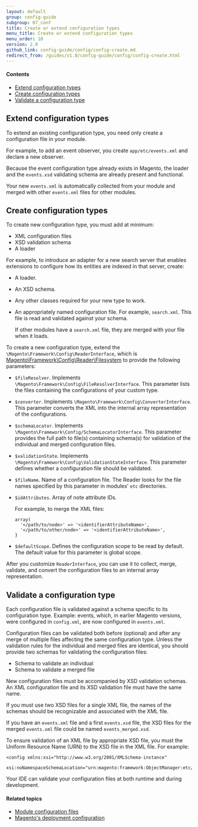 ```yaml
---
layout: default
group: config-guide
subgroup: 07_conf
title: Create or extend configuration types
menu_title: Create or extend configuration types
menu_order: 10
version: 2.0
github_link: config-guide/config/config-create.md
redirect_from: /guides/v1.0/config-guide/config/config-create.html
---
```



#### Contents

* <a href="#config-files-extend-create">Extend configuration types</a>
* <a href="#config-files-extend-create-create">Create configuration types</a>
* <a href="#config-files-validate">Validate a configuration type</a>

<h2 id="config-files-extend-create">Extend configuration types</h2>
To extend an existing configuration type, you need only create a configuration file in your module.

For example, to add an event observer, you create `app/etc/events.xml` and declare a new observer.

Because the event configuration type already exists in Magento, the loader and the `events.xsd` validating schema are already present and functional.
   
Your new `events.xml` is automatically collected from your module and merged with other `events.xml` files for other modules.

<h2 id="config-files-extend-create-create">Create configuration types</h2>
To create new configuration type, you must add at minimum:

*  XML configuration files
*  XSD validation schema 
*  A loader

For example, to introduce an adapter for a new search server that enables extensions to configure how its entities are indexed in that server, create:

*  A loader.
*  An XSD schema.
*  Any other classes required for your new type to work.
*  An appropriately named configuration file. For example, `search.xml`. This file is read and validated against your schema.

   If other modules have a `search.xml` file, they are merged with your file when it loads.

To create a new configuration type, extend the `\Magento\Framework\Config\ReaderInterface`, which is <a href="{{ site.mage2000url }}lib/internal/Magento/Framework/Config/Reader/Filesystem.php" target="_blank">Magento\Framework\Config\Reader\Filesystem</a> to provide the following parameters:

*  `$fileResolver`. Implements `\Magento\Framework\Config\FileResolverInterface`. This parameter lists the files containing the configurations of your custom type.
*  `$converter`. Implements `\Magento\Framework\Config\ConverterInterface`. This parameter converts the XML into the internal array representation of the configurations.
*  `$schemaLocator`. Implements `\Magento\Framework\Config/SchemaLocatorInterface`. This parameter provides the full path to file(s) containing schema(s) for validation of the individual and merged configuration files.</p>
*  `$validationState`. Implements `\Magento\Framework\Config\ValidationStateInterface`. This parameter defines whether a configuration file should be validated. 
*  `$fileName`. Name of a configuration file. The Reader looks for the file names specified by this parameter in modules' `etc` directories.
*  `$idAttributes`. Array of note attribute IDs.

    For example, to merge the XML files:

       array(
         '</path/to/node>' => '<identifierAttributeName>',
         '</path/to/other/node>' => '<identifierAttributeName>',
       }

* `$defaultScope`. Defines the configuration scope to be read by default. The default value for this parameter is global scope.
 
 After you customize `ReaderInterface`, you can use it to collect, merge, validate, and convert the configuration files to an internal array representation.

<h2 id="config-files-validate">Validate a configuration type</h2>

Each configuration file is validated against a schema specific to its configuration type. Example: events, which, in earlier Magento versions, were configured in `config.xml`, are now configured in `events.xml`.

Configuration files can be validated both before (optional) and after any merge of multiple files affecting the same configuration type. Unless the validation rules for the individual and merged files are identical, you should provide two schemas for validating the configuration files:

* Schema to validate an individual
* Schema to validate a merged file

New configuration files must be accompanied by XSD validation schemas. An XML configuration file and its XSD validation file must have the same name.

If you must use two XSD files for a single XML file, the names of the schemas should be recognizable and associated with the XML file.

If you have an `events.xml` file and a first `events.xsd` file, the XSD files for the merged `events.xml` file could be named `events_merged.xsd`.

To ensure validation of an XML file by appropriate XSD file, you must the Uniform Resource Name (URN) to the XSD file in the XML file. For example:

	<config xmlns:xsi="http://www.w3.org/2001/XMLSchema-instance" 
		xsi:noNamespaceSchemaLocation="urn:magento:framework:ObjectManager:etc/config.xsd">


Your IDE can validate your configuration files at both runtime and during development.

#### Related topics

*  <a href="{{page.baseurl}}config-guide/config/config-php.html">Module configuration files</a>
*  <a href="{{page.baseurl}}config-guide/config/config-php.html">Magento's deployment configuration</a>
